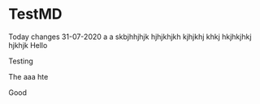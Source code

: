 # TestMD
Today changes 31-07-2020 a a skbjhhjhjk hjhjkhjkh kjhjkhj khkj hkjhkjhkj hjkhjk 
Hello

Testing

The
aaa
hte

Good

